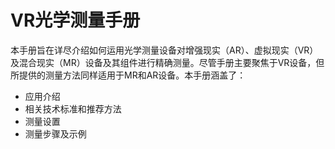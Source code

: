 # VR光学测量手册

本手册旨在详尽介绍如何运用光学测量设备对增强现实（AR）、虚拟现实（VR）及混合现实（MR）设备及其组件进行精确测量。尽管手册主要聚焦于VR设备，但所提供的测量方法同样适用于MR和AR设备。本手册涵盖了：
- 应用介绍
- 相关技术标准和推荐方法
- 测量设置
- 测量步骤及示例



[1_引言和应用]:(1_引言和应用.md)
